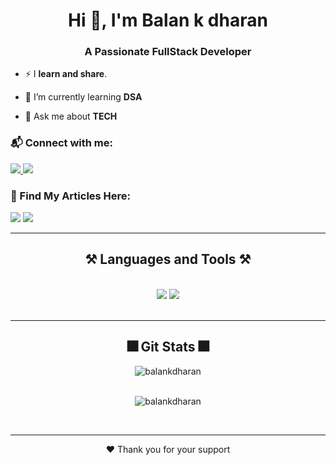 <h1 align="center">Hi 👋, I'm Balan k dharan</h1>
<h3 align="center">A Passionate FullStack Developer  </h3>

<div align="left">
  
- ⚡ I  **learn and share**.
 
- 🌱 I’m currently learning **DSA**
 
- 💬 Ask me about **TECH**

 </div>
 <h3 align="left"> 📬 Connect with me: </h3>
 
 <div align="left"> 
   
  <a href="https://www.linkedin.com/in/balankdharan" target="_blank">
    <img src="https://img.shields.io/badge/LinkedIn-0077B5?style=for-the-badge&logo=linkedin&logoColor=white" target="_blank" />
  </a>
  
  <a href="mailto:balankdharan@gmail.com">
    <img src="https://img.shields.io/badge/Gmail-333333?style=for-the-badge&logo=gmail&logoColor=red" />
  </a>
  
</div>

 <h3 align="left"> 📝 Find My Articles Here: </h3>

[<img src="https://img.shields.io/badge/Medium-1D6C1B?style=for-the-badge&logo=medium&logoColor=white" />](https://medium.com/@balankdharan) [<img src="https://img.shields.io/badge/dev.to-0A0A0A?style=for-the-badge&logo=devdotto&logoColor=white" />](https://dev.to/dharan)

 

 

  
 <hr/>
 
<h2 align="center">⚒️ Languages and Tools ⚒️</h2>
<br/>
<div align="center">
    <img src="https://skillicons.dev/icons?i=react,bootstrap,mui,html,css,vscode,github,figma,tailwind,git,javascript" />
    <img src="https://skillicons.dev/icons?i=nodejs,python,typescript,express,firebase,mongodb,aws,flask,postgres,nextjs,mysql,nginx" /><br>
</div>

<br/>
<hr/>
 
<h2 align="center">🎆 Git Stats 🎆</h2>
<div align="center">
<div>
  <img align="center" src="https://github-readme-stats.vercel.app/api/top-langs?username=balankdharan&show_icons=true&locale=en&layout=compact&theme=react" alt="balankdharan" />
</div>

<br/>

<p><img align="center" src="https://github-readme-streak-stats.herokuapp.com/?user=balankdharan&theme=react" alt="balankdharan" /></p>
</div>
<br/>
<hr/>
<p align="center">
  ❤️ Thank you for your support
</p>

<br/>

